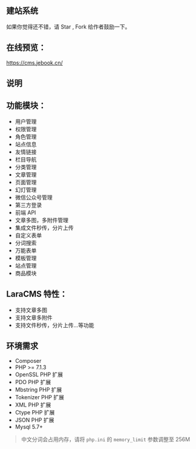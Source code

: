 ## 建站系统 

如果你觉得还不错，请 Star , Fork 给作者鼓励一下。

## 在线预览：
https://cms.jebook.cn/


## 说明

## 功能模块：
- 用户管理
- 权限管理
- 角色管理
- 站点信息
- 友情链接
- 栏目导航
- 分类管理
- 文章管理
- 页面管理
- 幻灯管理
- 微信公众号管理
- 第三方登录
- 前端 API
- 文章多图，多附件管理
- 集成文件秒传，分片上传
- 自定义表单
- 分词搜索
- 万能表单
- 模板管理
- 站点管理
- 商品模块


## LaraCMS 特性：
- 支持文章多图
- 支持文章多附件
- 支持文件秒传，分片上传...等功能

## 环境需求

* Composer
* PHP >= 7.1.3
* OpenSSL PHP 扩展
* PDO PHP 扩展
* Mbstring PHP 扩展
* Tokenizer PHP 扩展
* XML PHP 扩展
* Ctype PHP 扩展
* JSON PHP 扩展
* Mysql 5.7+
> 中文分词会占用内存，请将 `php.ini` 的 `memory_limit` 参数调整至 256M
